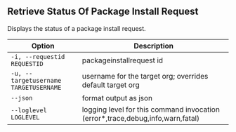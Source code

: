 ## Retrieve Status Of Package Install Request

Displays the status of a package install request.



Option | Description
--- | --- 
```-i, --requestid REQUESTID``` | packageinstallrequest id
```-u, --targetusername TARGETUSERNAME``` | username for the target org; overrides default target org
```--json``` | format output as json
```--loglevel LOGLEVEL``` | logging level for this command invocation (error*,trace,debug,info,warn,fatal)
